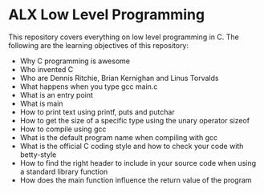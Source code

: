 # ALX Low Level Programming
This repository covers everything on low level programming in C. The following are the learning objectives of this repository:
- Why C programming is awesome
- Who invented C
- Who are Dennis Ritchie, Brian Kernighan and Linus Torvalds
- What happens when you type gcc main.c
- What is an entry point
- What is main
- How to print text using printf, puts and putchar
- How to get the size of a specific type using the unary operator sizeof
- How to compile using gcc
- What is the default program name when compiling with gcc
- What is the official C coding style and how to check your code with betty-style
- How to find the right header to include in your source code when using a standard library function
- How does the main function influence the return value of the program

